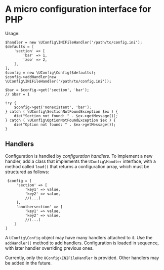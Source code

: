 A micro configuration interface for PHP
=======================================

Usage:

    $handler = new \UConfig\INIFileHandler('/path/to/config.ini');
    $defaults = [
        'section' => [
            'bar' => 1,
            'zoo' => 2,
        ],
    ];
    $config = new \UConfig\Config($defaults);
    $config->addHandler(new \UConfig\INIFileHandler('/path/to/config.ini'));

    $bar = $config->get('section', 'bar');
    // $bar = 1

    try {
        $config->get('nonexistent', 'bar');
    } catch ( \UConfig\SectionNotFoundException $ex ) {
        die("Section not found: " . $ex->getMessage());
    } catch ( \UConfig\OptionNotFoundException $ex ) {
        die("Option not found: " . $ex->getMessage());
    }


Handlers
--------
Configuration is handled by *configuration handlers*. To implement a
new handler, add a class that implements the `UConfig\Handler`
interface, with a method called `load()` that returns a configuration
array, which must be structured as follows:

     $config = [
         'section' => [
             'key1' => value,
             'key2' => value,
             //(...)
         ],
         'anothersection' => [
             'key1' => value,
             'key2' => value,
             //(...)
        ]
    ]

A `UConfig\Config` object may have many handlers attached to it. Use
the `addHandler()` method to add handlers. Configuration is loaded in
sequence, with later handler overriding previous ones.

Currently, only the `UConfig\INIFileHandler` is provided. Other
handlers may be added in the future.
